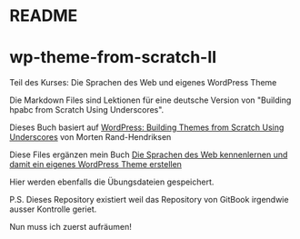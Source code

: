 # README #

# wp-theme-from-scratch-II
Teil des Kurses: Die Sprachen des Web und eigenes WordPress Theme

Die Markdown Files sind Lektionen für eine deutsche Version von "Building hpabc from Scratch Using Underscores".

Dieses Buch basiert auf [WordPress: Building Themes from Scratch Using Underscores](https://www.lynda.com/WordPress-tutorials/WordPress-Building-Themes-from-Scratch-Using-Underscores/491704-2.html) von Morten Rand-Hendriksen

Diese Files ergänzen mein Buch [Die Sprachen des Web kennenlernen und damit ein eigenes WordPress Theme erstellen](https://www.penflip.com/chzumbrunnen/die-sprachen-des-web-kennenlernen-und-damit-ein-eigenes-wordpress-theme-erstellen)

Hier werden ebenfalls die Übungsdateien gespeichert.



P.S. Dieses Repository existiert weil das Repository von GitBook irgendwie ausser Kontrolle geriet.

Nun muss ich zuerst aufräumen!
